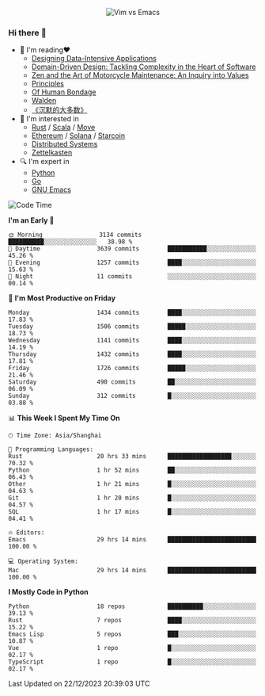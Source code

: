 <p align="center">
    <img src="https://gist.githubusercontent.com/coldnight/e696baffb094e71c96cb302118878eae/raw/40ea5053a6f66cc65f90f437e4173497da225958/banner.gif" alt="Vim vs Emacs" />
</p>

### Hi there 👋

- 📖 I'm reading❤️
    + [Designing Data-Intensive Applications](https://www.oreilly.com/library/view/designing-data-intensive-applications/9781491903063/)
    + [Domain-Driven Design: Tackling Complexity in the Heart of Software](https://www.dddcommunity.org/book/evans_2003/)
    + [Zen and the Art of Motorcycle Maintenance: An Inquiry into Values](https://en.wikipedia.org/wiki/Zen_and_the_Art_of_Motorcycle_Maintenance)
    + [Principles](https://www.principles.com/)
    + [Of Human Bondage](https://en.wikipedia.org/wiki/Of_Human_Bondage)
    + [Walden](https://en.wikipedia.org/wiki/Walden)
    + [《沉默的大多数》](https://en.wikipedia.org/wiki/Silent_majority)
- 🌱 I'm interested in
    + [Rust](https://www.rust-lang.org/) / [Scala](https://www.scala-lang.org/) / [Move](https://github.com/move-language/move/)
    + [Ethereum](https://ethereum.org/en/) / [Solana](https://solana.com/) / [Starcoin](https://github.com/starcoinorg/starcoin)
	+ [Distributed Systems](https://www.linuxzen.com/notes/topics/20200320174417_%E5%88%86%E5%B8%83%E5%BC%8F/)
	+ [Zettelkasten](https://www.linuxzen.com/notes/notes/20220120080920-slip_box/)
- 🔍 I'm expert in
    + [Python](https://www.python.org/)
    + [Go](https://go.dev/)
    + [GNU Emacs](https://www.gnu.org/software/emacs/)

<!--START_SECTION:waka-->
![Code Time](http://img.shields.io/badge/Code%20Time-2%2C581%20hrs%2033%20mins-blue)

**I'm an Early 🐤** 

```text
🌞 Morning                3134 commits        ██████████░░░░░░░░░░░░░░░   38.98 % 
🌆 Daytime                3639 commits        ███████████░░░░░░░░░░░░░░   45.26 % 
🌃 Evening                1257 commits        ████░░░░░░░░░░░░░░░░░░░░░   15.63 % 
🌙 Night                  11 commits          ░░░░░░░░░░░░░░░░░░░░░░░░░   00.14 % 
```
📅 **I'm Most Productive on Friday** 

```text
Monday                   1434 commits        ████░░░░░░░░░░░░░░░░░░░░░   17.83 % 
Tuesday                  1506 commits        █████░░░░░░░░░░░░░░░░░░░░   18.73 % 
Wednesday                1141 commits        ████░░░░░░░░░░░░░░░░░░░░░   14.19 % 
Thursday                 1432 commits        ████░░░░░░░░░░░░░░░░░░░░░   17.81 % 
Friday                   1726 commits        █████░░░░░░░░░░░░░░░░░░░░   21.46 % 
Saturday                 490 commits         ██░░░░░░░░░░░░░░░░░░░░░░░   06.09 % 
Sunday                   312 commits         █░░░░░░░░░░░░░░░░░░░░░░░░   03.88 % 
```


📊 **This Week I Spent My Time On** 

```text
🕑︎ Time Zone: Asia/Shanghai

💬 Programming Languages: 
Rust                     20 hrs 33 mins      ██████████████████░░░░░░░   70.32 % 
Python                   1 hr 52 mins        ██░░░░░░░░░░░░░░░░░░░░░░░   06.43 % 
Other                    1 hr 21 mins        █░░░░░░░░░░░░░░░░░░░░░░░░   04.63 % 
Git                      1 hr 20 mins        █░░░░░░░░░░░░░░░░░░░░░░░░   04.57 % 
SQL                      1 hr 17 mins        █░░░░░░░░░░░░░░░░░░░░░░░░   04.41 % 

🔥 Editors: 
Emacs                    29 hrs 14 mins      █████████████████████████   100.00 % 

💻 Operating System: 
Mac                      29 hrs 14 mins      █████████████████████████   100.00 % 
```

**I Mostly Code in Python** 

```text
Python                   18 repos            ██████████░░░░░░░░░░░░░░░   39.13 % 
Rust                     7 repos             ████░░░░░░░░░░░░░░░░░░░░░   15.22 % 
Emacs Lisp               5 repos             ███░░░░░░░░░░░░░░░░░░░░░░   10.87 % 
Vue                      1 repo              █░░░░░░░░░░░░░░░░░░░░░░░░   02.17 % 
TypeScript               1 repo              █░░░░░░░░░░░░░░░░░░░░░░░░   02.17 % 
```




 Last Updated on 22/12/2023 20:39:03 UTC
<!--END_SECTION:waka-->

